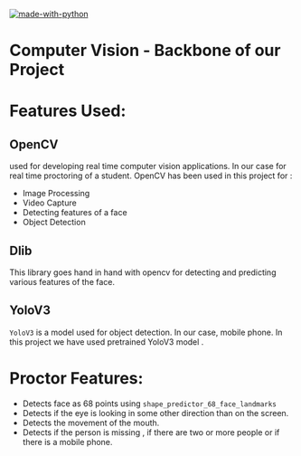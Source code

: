 [![made-with-python](https://img.shields.io/badge/Made%20with-Python-1f425f.svg)](https://www.python.org/)

# Computer Vision - Backbone of our Project


# Features Used:

## OpenCV
used for developing real time computer vision applications. In our case for real time proctoring of a student. OpenCV has been used in this project for :
* Image Processing
* Video Capture
* Detecting features of a face 
* Object Detection

## Dlib
This library goes hand in hand with opencv for detecting and predicting various features of the face.

## YoloV3
`YoloV3` is a model used for object detection. In our case, mobile phone. In this project we have used pretrained YoloV3 model .


# Proctor Features:
* Detects face as 68 points using `shape_predictor_68_face_landmarks` 
* Detects if the eye is looking in some other direction than on the screen.
* Detects the movement of the mouth.
* Detects if the person is missing , if there are two or more people or if there is a mobile phone.
